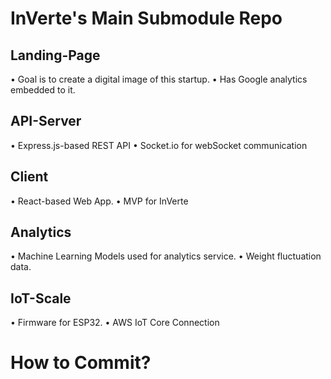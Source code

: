 # InVerte's Main Submodule Repo

## Landing-Page
• Goal is to create a digital image of this startup.
• Has Google analytics embedded to it.

## API-Server
• Express.js-based REST API
• Socket.io for webSocket communication

## Client
• React-based Web App.
• MVP for InVerte

## Analytics
• Machine Learning Models used for analytics service.
• Weight fluctuation data.

## IoT-Scale
• Firmware for ESP32.
• AWS IoT Core Connection

# How to Commit?

